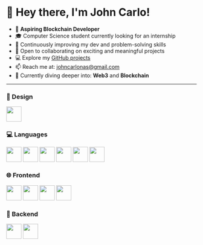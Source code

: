# 👋 Hey there, I'm John Carlo!
- 🌟 **Aspiring Blockchain Developer**
- 🎓 Computer Science student currently looking for an internship
- 🌱 Continuously improving my dev and problem-solving skills
- 🤝 Open to collaborating on exciting and meaningful projects
- 💻 Explore my [GitHub projects](https://github.com/johncarlonas?tab=repositories)
- 📫 Reach me at: johncarlonas@gmail.com
- 🚀 Currently diving deeper into: **Web3** and **Blockchain**

---

### 🎨 Design
<p>
  <img src="https://cdn.jsdelivr.net/gh/devicons/devicon/icons/figma/figma-original.svg" width="40" height="40"/>
</p>

### 💻 Languages
<p>
  <img src="https://cdn.jsdelivr.net/gh/devicons/devicon/icons/python/python-original.svg" width="40" height="40"/>
  <img src="https://cdn.jsdelivr.net/gh/devicons/devicon/icons/cplusplus/cplusplus-original.svg" width="40" height="40"/>
  <img src="https://cdn.jsdelivr.net/gh/devicons/devicon/icons/java/java-original.svg" width="40" height="40"/>
  <img src="https://cdn.jsdelivr.net/gh/devicons/devicon/icons/javascript/javascript-original.svg" width="40" height="40"/>
  <img src="https://cdn.jsdelivr.net/gh/devicons/devicon/icons/arduino/arduino-original.svg" width="40" height="40"/>
  <img src="https://cdn.jsdelivr.net/gh/devicons/devicon/icons/dart/dart-original.svg" width="40" height="40"/>
</p>

### 🌐 Frontend
<p>
  <img src="https://cdn.jsdelivr.net/gh/devicons/devicon/icons/html5/html5-original.svg" width="40" height="40"/>
  <img src="https://cdn.jsdelivr.net/gh/devicons/devicon/icons/css3/css3-original.svg" width="40" height="40"/>
  <img src="https://cdn.jsdelivr.net/gh/devicons/devicon/icons/react/react-original.svg" width="40" height="40"/>
  <img src="https://cdn.jsdelivr.net/gh/devicons/devicon/icons/flutter/flutter-original.svg" width="40" height="40"/>
</p>

### 🧩 Backend
<p>
  <img src="https://cdn.jsdelivr.net/gh/devicons/devicon/icons/flask/flask-original.svg" width="40" height="40"/>
  <img src="https://cdn.jsdelivr.net/gh/devicons/devicon/icons/nodejs/nodejs-original.svg" width="40" height="40"/>
</p>
